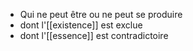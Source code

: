- Qui ne peut être ou ne peut se produire
- dont l'[[existence]] est exclue
- dont l'[[essence]] est contradictoire